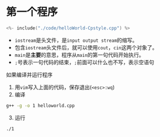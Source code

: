 # 第一个程序

```c++
<%- include("./code/helloWorld-Cpstyle.cpp") %>
```
 - `iostream`是头文件，是`input output stream`的缩写。
 - 包含`iostream`头文件后，就可以使用`cout`，`cin`这两个对象了。
 - `main`是**主要**的意思，程序从`main`的第一句代码开始执行。
 - `;`号表示一句代码的结束，`;`前面可以什么也不写，表示空语句

如果编译并运行程序

1. 用`vim`写入上面的代码，保存退出(`<esc>:wq`)
2. 编译

```bash
g++ -g -o 1 helloworld.cpp
```

3. 运行

```bash
./1
```

